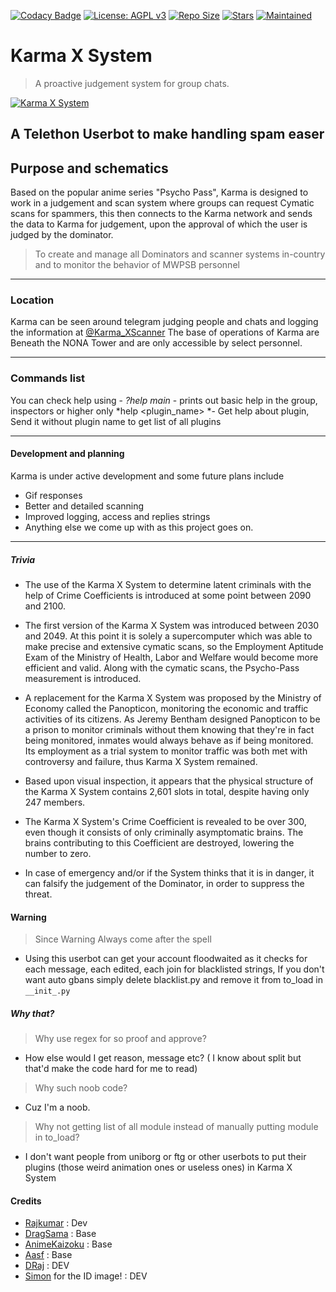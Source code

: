 [![Codacy Badge](https://api.codacy.com/project/badge/Grade/441b48966e9f4b58a643d7c4cee8ba66)](https://app.codacy.com/gh/KIRANRAJ6554/Karma-System?utm_source=github.com&utm_medium=referral&utm_content=AnimeKaizoku/KarmaSystem&utm_campaign=Badge_Grade_Dashboard)
[![License: AGPL v3](https://img.shields.io/badge/License-AGPL%20v3-blue.svg)](https://www.gnu.org/licenses/agpl-3.0)
[![Repo Size](https://img.shields.io/github/repo-size/KIRANRAJ6554/Karma-System)](https://github.com/KIRANRAJ6554/Karma-System "Karma X System")
[![Stars](https://img.shields.io/github/stars/KIRANRAJ6554/Karma-System?style=social)](https://github.com/KIRANRAJ6554/Karma-System "Karm X System")
[![Maintained](https://img.shields.io/badge/Maintained-Yes-brightgreen)](https://github.com/KIRANRAJ6554/Karma-System "Karma X System")

# Karma X System
> A proactive judgement system for group chats.

[![Karma X System](https://telegra.ph/file/447fe5e776b149df247b1.jpg "Karma X System")](https://github.com/KIRANRAJ6554/Karma-System "Karma X System")

## A Telethon Userbot to make handling spam easer

## Purpose and schematics

Based on the popular anime series "Psycho Pass", Karma is designed to work in a judgement and scan system where groups can request Cymatic scans for spammers, this then connects to the Karma network and sends the data to Karma for judgement, upon the approval of which the user is judged by the dominator.

> To create and manage all Dominators and scanner systems in-country and to monitor the behavior of MWPSB personnel

------------

### Location

Karma can be seen around telegram judging people and chats and logging the information at [@Karma_XScanner](https://t.me/karma_xscanner "@Karma_xscanner")
The base of operations of Karma are Beneath the NONA Tower and are only accessible by select personnel.

------------

### Commands list
You can check help using -
    *?help main* - prints out basic help in the group, inspectors or higher only
    *help <plugin_name> *- Get help about plugin, Send it without plugin name to get list of all plugins

------------

#### Development and planning

Karma is under active development and some future plans include
- Gif responses
- Better and detailed scanning
- Improved logging, access and replies strings
- Anything else we come up with as this project goes on.

------------

##### Trivia
- The use of the Karma X System to determine latent criminals with the help of Crime Coefficients is introduced at some point between 2090 and 2100.
- The first version of the Karma X System was introduced between 2030 and 2049. At this point it is solely a supercomputer which was able to make precise and extensive cymatic scans, so the Employment Aptitude Exam of the Ministry of Health, Labor and Welfare would become more efficient and valid. Along with the cymatic scans, the Psycho-Pass measurement is introduced.

- A replacement for the Karma X System was proposed by the Ministry of Economy called the Panopticon, monitoring the economic and traffic activities of its citizens. As Jeremy Bentham designed Panopticon to be a prison to monitor criminals without them knowing that they're in fact being monitored, inmates would always behave as if being monitored. Its employment as a trial system to monitor traffic was both met with controversy and failure, thus Karma X System remained.

- Based upon visual inspection, it appears that the physical structure of the Karma X System contains 2,601 slots in total, despite having only 247 members.

- The Karma X System's Crime Coefficient is revealed to be over 300, even though it consists of only criminally asymptomatic brains. The brains contributing to this Coefficient are destroyed, lowering the number to zero.

- In case of emergency and/or if the System thinks that it is in danger, it can falsify the judgement of the Dominator, in order to suppress the threat.

#### Warning
> Since Warning Always come after the spell
- Using this userbot can get your account floodwaited as it checks for each message, each edited, each join for blacklisted strings, If you don't want auto gbans simply delete blacklist.py and remove it from to_load in `__init_.py`

##### Why that?

>Why use regex for so proof and approve?
- How else would I get reason, message etc? ( I know about split but that'd make the code hard for me to read)

>Why such noob code?
- Cuz I'm a noob.

>Why not getting list of all module instead of manually putting module in to_load?
- I don't want people from uniborg or ftg or other userbots to put their plugins (those weird animation ones or useless ones) in Karma X System

#### Credits

- [Rajkumar](https://github.com/Awesome-RJ/Skynet-System) : Dev
- [DragSama](https://github.com/sitischu) : Base
- [AnimeKaizoku](https://github.com/AnimeKaizoku) : Base
- [Aasf](https://github.com/aasfcyberking) : Base
- [DRaj](https://github.com/draj48) : DEV
- [Simon](https://github.com/sitischu) for the ID image! : DEV
